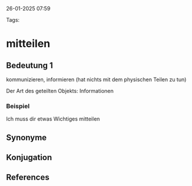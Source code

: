 
26-01-2025 07:59


Tags:

# mitteilen


## Bedeutung 1

kommunizieren, informieren (hat nichts mit dem physischen Teilen zu tun)

Der Art des geteilten Objekts: Informationen
### Beispiel

Ich muss dir etwas Wichtiges mitteilen

## Synonyme


## Konjugation


## References
